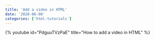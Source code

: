```yaml
---
title: 'Add a video in HTML'
date: '2020-06-08'
categories: ['html-tutorials']
---
```


{% youtube id="PdguuTVzPaE" title="How to add a video in HTML" %}

